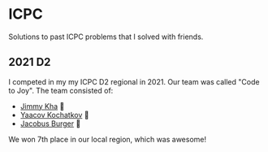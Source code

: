 # ICPC
Solutions to past ICPC problems that I solved with friends.

## 2021 D2

I competed in my my ICPC D2 regional in 2021. Our team was called "Code to Joy". The team consisted of:
* [Jimmy Kha](https://github.com/JamesKha) :otter:
* [Yaacov Kochatkov](https://github.com/yaacovkdev) :mammoth:
* [Jacobus Burger](https://github.com/LordUbuntu) :snake:

We won 7th place in our local region, which was awesome!
